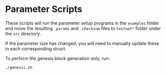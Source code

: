 # Parameter Scripts

These scripts will run the parameter setup programs in the `examples` folder and move the resulting `.params`
and `.checksum` files to `testnet*` folder under the `src` directory.

If the parameter size has changed, you will need to manually update these in each corresponding struct.

To perform the genesis block generation only, run:
```$xslt
./genesis.sh
```
